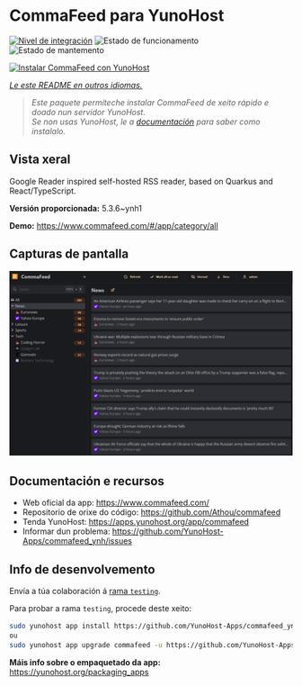 <!--
NOTA: Este README foi creado automáticamente por <https://github.com/YunoHost/apps/tree/master/tools/readme_generator>
NON debe editarse manualmente.
-->

# CommaFeed para YunoHost

[![Nivel de integración](https://apps.yunohost.org/badge/integration/commafeed)](https://ci-apps.yunohost.org/ci/apps/commafeed/)
![Estado de funcionamento](https://apps.yunohost.org/badge/state/commafeed)
![Estado de mantemento](https://apps.yunohost.org/badge/maintained/commafeed)

[![Instalar CommaFeed con YunoHost](https://install-app.yunohost.org/install-with-yunohost.svg)](https://install-app.yunohost.org/?app=commafeed)

*[Le este README en outros idiomas.](./ALL_README.md)*

> *Este paquete permíteche instalar CommaFeed de xeito rápido e doado nun servidor YunoHost.*  
> *Se non usas YunoHost, le a [documentación](https://yunohost.org/install) para saber como instalalo.*

## Vista xeral

Google Reader inspired self-hosted RSS reader, based on Quarkus and React/TypeScript.

**Versión proporcionada:** 5.3.6~ynh1

**Demo:** <https://www.commafeed.com/#/app/category/all>

## Capturas de pantalla

![Captura de pantalla de CommaFeed](./doc/screenshots/screenshot.png)

## Documentación e recursos

- Web oficial da app: <https://www.commafeed.com/>
- Repositorio de orixe do código: <https://github.com/Athou/commafeed>
- Tenda YunoHost: <https://apps.yunohost.org/app/commafeed>
- Informar dun problema: <https://github.com/YunoHost-Apps/commafeed_ynh/issues>

## Info de desenvolvemento

Envía a túa colaboración á [rama `testing`](https://github.com/YunoHost-Apps/commafeed_ynh/tree/testing).

Para probar a rama `testing`, procede deste xeito:

```bash
sudo yunohost app install https://github.com/YunoHost-Apps/commafeed_ynh/tree/testing --debug
ou
sudo yunohost app upgrade commafeed -u https://github.com/YunoHost-Apps/commafeed_ynh/tree/testing --debug
```

**Máis info sobre o empaquetado da app:** <https://yunohost.org/packaging_apps>
